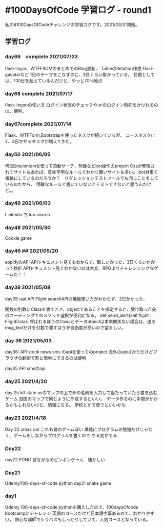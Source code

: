 # #100DaysOfCode 学習ログ - round1 

私の#100DaysOfCodeチャレンジの学習ログです。2021/03/31開始。

## 学習ログ

### day69　complete 2021/07/23
flask-login、WTFFROMのまとめでのBlog更新、
TableのRetation作成
Flasl-gavatarなど
1日のテーマをこなすのに、3日くらい掛かっている。
日数としては、100日を超えているんだけど、やっと70％地点


### day68 complete 2021/07/17
flask-logonの使い方
ログイン状態のチェックやurlのログイン制約をかけれるのは、便利。


###  day67complete  2021/07/14
Flask、WTFForm,Bootstrapを使ったタスクが続いているが、
コースタスクに2、3日かかるタスクが増えてきた。


### day50  2021/06/05
何回かseleniumを使って自動サーチ、登録などbot操作のproject
Cssが整理されてサイトもあれば、意味不明なルールでわかり難いサイトも多い。
bot対策で複雑にしているのだろうか？　リグレッションテストツールでも同じことをしているのだから、
明確なルールで書いていないとテストできないと思うんだけど。。


### day49  2021/06/03
Linkedin でJob search

### day48 2021/05/30
Cookie game

### day46 ## 2021/05/20
soplifyのAPI 
APIドキュメント見てもわからず、難しいかった、3日くらいかかって挫折
APIドキュメント見てわかないのは大変、RPGよりチャレンジングなゲームだ！！


### day39 2021/05/08
day39 :api
API Flight searchAPIの機能使い方がわからず、2日かかった、

関数の引数にClassを渡すとき、objectであることを指定すると、受け取った先のコーディングでのメソッド選択が便利になる。
def send_alert(self,flight : FlightData):
呼ばれるほうのClassとデータobjectは本来関係ない場合は、送るmsg_textだけを引数で渡すほうが自由度が高いので望ましい。

### day 36 2021/05/03
day36: API
stock
news
sms のapiを使ってのproject
海外のapiばかりだけどブラウザの翻訳で割と簡単にできるのは便利

day35 API
smsのapi

### day25 2021/4/20
day 25 50 state 
usのマップの上で州の名前を入力して当たっていたら書き込むゲーム
自国のマップで同じように作成するといい。　データ作るのに手間がかかるかもしれないけど、勉強になる。
学校とかで使うといいかも

### day23 2021/4/18
Day 23 cross car
これも昔のゲームぽい
単純にプログラムの勉強だけじゃなく、ゲームをしながらプログラムを書くので
やる気がでる

### Day22
day22 PONG
昔ながらのピンポンゲーム　懐かしい

### Day21
Udemy/100-days-of-code python
day21 snake game

### day1
Udemy 100-days-of-code pythonを購入したので、100daysOfcode bootcampにチャレンジ
英語のコースだけど日本語字幕あるので、わかりやすい。
熱心な講師でシラバスもしっかりしていて、人気コースとなっている。


 
